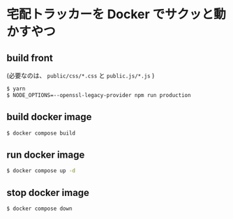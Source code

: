 # 宅配トラッカーを Docker でサクッと動かすやつ

## build front

(必要なのは、 `public/css/*.css` と `public.js/*.js` )

```sh
$ yarn
$ NODE_OPTIONS=--openssl-legacy-provider npm run production
```

## build docker image
```sh
$ docker compose build
```

## run docker image
```sh
$ docker compose up -d
```

## stop docker image
```sh
$ docker compose down
```
